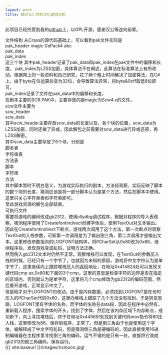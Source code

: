 ```yaml
---
layout: post
title: 颜のない月的汉化逆向分析
---
```


此项目已经托管到我的[github](https://github.com/chungou1996/NSMoonCN)上，以GPL开源，感谢汉公等逆向前辈。  

文件结构
从Crass的源代码基础上，可以看到pak文件实际是  
pak_header magic GsPack4 abc  
pak_data  
pak_index  
这三个块
其中pak_header记录了pak_data和pak_index在pak文件中的偏移和长度。
pak_index为LZSS加密，具体算法不在阐述，此算法在标准算法上有所改动，根据网上的一些资料和自己研究，花了两个晚上时间解决了加密算法，在C#上，由于byte在位运算后变为32位，会导致算法异常，将byte&0xff取低8位即可。  
pak_index记录了文件在pak_data中的偏移和长度。  
在剧本主要的SCR.PAK中，主要存放的是magic为Scw4.x的文件。  
scw文件主要为  
scw_header  
scw_data  
其中scw_header主要存放scw_data的长度以及，各个块的位置，scw_data为LZSS加密，同时还做了异或，因此解包之前需要对scw_data进行异或还原，再LZSS解密。  
其中scw_data主要存放了6个块，分别是  
脚本表  
字符串表  
方法表  
脚本  
字符串  
方法  
其中脚本暂时不明白意义，为游戏实际执行的剧本，方法经观察，实际反映了脚本的数个块的长度，猜测应该是将一部分脚本认为是某个方法，然后在脚本中使用。这里只关心字符串表和字符串即可。  
至此游戏资源的解包全部结束。  
可执行文件  
需要将游戏的编码改成gb2312，使用ollydbg调试程序，根据对程序的导入表观察，猜测程序使用了Createfontindirect创建字体后，使用TextOut对文本输出。因此在Createfontindirect下断点，游戏两次调用了这个方法，第一次断点时观察TextOut的入栈参数，可知第一次调用是为了输出倒三角，第二次调用才是输出文本。这里修改参数指向的LOGFONT结构体，将lfCharSet从0x80改为0x86，继续程序后，发现游戏变成乱码，证明方法正确。  
然而倒入gb2312文本时仍然不正常。观察堆栈可以发现，在TextOut的参数压入栈的时候，已经只有一个字节了，也就因为未知的原因，游戏将中文字符认为是单字节了，这里继续向上跟踪堆栈压入的返回地址，在地址0x414824处可以发现关键代码cmp ax,0x80和下面的3个cmp，这里的意思是检查字符的边界是否在指定的区域内，否则就认为是单字符，这里将几个cmp修改为gb2312的编码范围，然后重开游戏，正常显示中文了。  
但是刚才对于LOGFONT的改动，由于是内存数据，必须找到LOGFONT是在何时压入的lfCharSet代码0x80，这里向堆栈上跟踪了几个方法没有找到，于是转变思路，LOGFONT里有字体的名称，而字体的名称在data段，因此在程序中必然有，重新载入程序，搜索字体的开头，找到了字体，然后在该内存区域下内存断点，成功断下，向上寻找堆栈后，终于在地址0x44565f处找到关键代码mov指令将80压入栈，这里修改为86，保存到程序，正常了。但是倒三角由于也是使用这个字体，被解释成了中文字符乱码，但是猜测倒三角是硬编码的，因此直接使用16进制编辑器在主程序里寻找倒三角的编码，运气不错的是只有一处，直接将它改成gb2312的倒三角编码，保存运行。  
({{ site.baseurl }}/images/nsmoon.jpg)